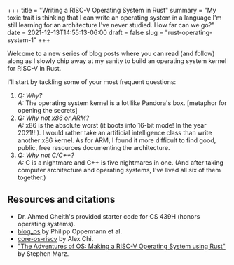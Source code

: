 +++
title = "Writing a RISC-V Operating System in Rust"
summary = "My toxic trait is thinking that I can write an operating system in a language I'm still learning for an architecture I've never studied. How far can we go?"
date = 2021-12-13T14:55:13-06:00
draft = false
slug = "rust-operating-system-1"
+++

Welcome to a new series of blog posts where you can read (and follow) along as I slowly chip away at my sanity to build an operating system kernel for RISC-V in Rust.

I'll start by tackling some of your most frequent questions:

1. *Q: Why?*\
   *A:*  The operating system kernel is a lot like Pandora's box. [metaphor for opening the secrets]
2. *Q: Why not x86 or ARM?*\
   *A:* x86 is the absolute worst (it boots into 16-bit mode! In the year 2021!!!). I would rather take an artificial intelligence class than write another x86 kernel. As for ARM, I found it more difficult to find good, public, free resources documenting the architecture.
3. *Q: Why not C/C++?*\
   *A:* C is a nightmare and C++ is five nightmares in one. (And after taking computer architecture and operating systems, I've lived all six of them together.)

## Resources and citations

* Dr. Ahmed Gheith's provided starter code for CS 439H (honors operating systems).
* [blog_os](https://github.com/phil-opp/blog_os) by Philipp Oppermann et al.
* [core-os-riscv](https://github.com/skyzh/core-os-riscv) by Alex Chi.
* ["The Adventures of OS: Making a RISC-V Operating System using Rust"](http://osblog.stephenmarz.com) by Stephen Marz.

